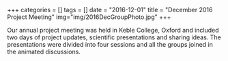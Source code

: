 +++
categories = []
tags = []
date = "2016-12-01"
title = "December 2016 Project Meeting"
img="img/2016DecGroupPhoto.jpg"
+++

Our annual project meeting was held in Keble College, Oxford and included two days of project updates, scientific presentations and sharing ideas. The presentations were divided into four sessions and all the groups joined in the animated discussions.
